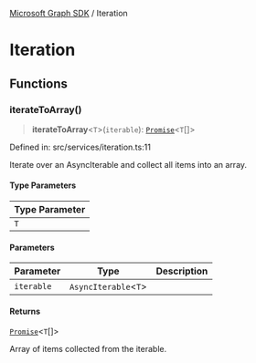 [Microsoft Graph SDK](README.md) / Iteration

# Iteration

## Functions

### iterateToArray()

> **iterateToArray**\<`T`\>(`iterable`): [`Promise`](https://developer.mozilla.org/docs/Web/JavaScript/Reference/Global_Objects/Promise)\<`T`[]\>

Defined in: src/services/iteration.ts:11

Iterate over an AsyncIterable and collect all items into an array.

#### Type Parameters

| Type Parameter |
| ------ |
| `T` |

#### Parameters

| Parameter | Type | Description |
| ------ | ------ | ------ |
| `iterable` | `AsyncIterable`\<`T`\> |  |

#### Returns

[`Promise`](https://developer.mozilla.org/docs/Web/JavaScript/Reference/Global_Objects/Promise)\<`T`[]\>

Array of items collected from the iterable.
